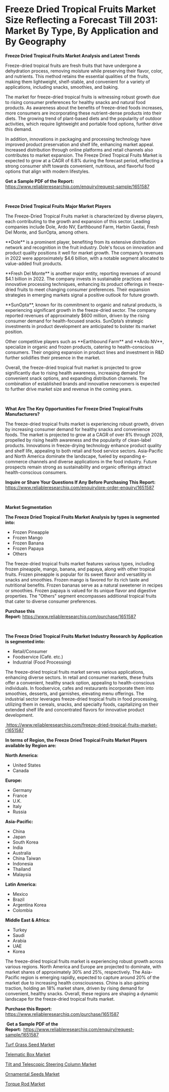 <p><h1>Freeze Dried Tropical Fruits Market Size Reflecting a Forecast Till 2031: Market By Type, By Application and By Geography</h1></p><p><strong>Freeze Dried Tropical Fruits Market Analysis and Latest Trends</strong></p>
<p><p>Freeze-dried tropical fruits are fresh fruits that have undergone a dehydration process, removing moisture while preserving their flavor, color, and nutrients. This method retains the essential qualities of the fruits, making them lightweight, shelf-stable, and convenient for a variety of applications, including snacks, smoothies, and baking.</p><p>The market for freeze-dried tropical fruits is witnessing robust growth due to rising consumer preferences for healthy snacks and natural food products. As awareness about the benefits of freeze-dried foods increases, more consumers are incorporating these nutrient-dense products into their diets. The growing trend of plant-based diets and the popularity of outdoor activities, which require lightweight and portable food options, further drive this demand.</p><p>In addition, innovations in packaging and processing technology have improved product preservation and shelf life, enhancing market appeal. Increased distribution through online platforms and retail channels also contributes to market expansion. The Freeze Dried Tropical Fruits Market is expected to grow at a CAGR of 6.8% during the forecast period, reflecting a strong consumer shift towards convenient, nutritious, and flavorful food options that align with modern lifestyles.</p></p>
<p><strong>Get a Sample PDF of the Report:&nbsp;</strong> <a href="https://www.reliableresearchiq.com/enquiry/request-sample/1651587?utm_campaign=1137&utm_medium=2&utm_source=Github&utm_content=ia&utm_term=08122024&utm_id=freeze-dried-tropical-fruits">https://www.reliableresearchiq.com/enquiry/request-sample/1651587</a></p>
<p>&nbsp;</p>
<p><strong>Freeze Dried Tropical Fruits Major Market Players</strong></p>
<p><p>The Freeze-Dried Tropical Fruits market is characterized by diverse players, each contributing to the growth and expansion of this sector. Leading companies include Dole, Ardo NV, Earthbound Farm, Harbin Gaotai, Fresh Del Monte, and SunOpta, among others.</p><p>**Dole** is a prominent player, benefiting from its extensive distribution network and recognition in the fruit industry. Dole's focus on innovation and product quality positions it well for market growth. The company’s revenues in 2022 were approximately $4.6 billion, with a notable segment allocated to value-added fruit products.</p><p>**Fresh Del Monte** is another major entity, reporting revenues of around $4.1 billion in 2022. The company invests in sustainable practices and innovative processing techniques, enhancing its product offerings in freeze-dried fruits to meet changing consumer preferences. Their expansion strategies in emerging markets signal a positive outlook for future growth.</p><p>**SunOpta**, known for its commitment to organic and natural products, is experiencing significant growth in the freeze-dried sector. The company reported revenues of approximately $600 million, driven by the rising consumer demand for health-focused snacks. SunOpta’s strategic investments in product development are anticipated to bolster its market position.</p><p>Other competitive players such as **Earthbound Farm** and **Ardo NV**, specialize in organic and frozen products, catering to health-conscious consumers. Their ongoing expansion in product lines and investment in R&D further solidifies their presence in the market.</p><p>Overall, the freeze-dried tropical fruit market is projected to grow significantly due to rising health awareness, increasing demand for convenient snack options, and expanding distribution channels. The combination of established brands and innovative newcomers is expected to further drive market size and revenue in the coming years.</p></p>
<p>&nbsp;</p>
<p><strong>What Are The Key Opportunities For Freeze Dried Tropical Fruits Manufacturers?</strong></p>
<p><p>The freeze-dried tropical fruits market is experiencing robust growth, driven by increasing consumer demand for healthy snacks and convenience foods. The market is projected to grow at a CAGR of over 8% through 2028, propelled by rising health awareness and the popularity of clean-label products. Innovations in freeze-drying technology enhance product quality and shelf life, appealing to both retail and food service sectors. Asia-Pacific and North America dominate the landscape, fueled by expanding e-commerce channels and diverse applications in the food industry. Future prospects remain strong as sustainability and organic offerings attract health-conscious consumers.</p></p>
<p><strong>Inquire or Share Your Questions If Any Before Purchasing This Report:</strong> <a href="https://www.reliableresearchiq.com/enquiry/pre-order-enquiry/1651587?utm_campaign=1137&utm_medium=2&utm_source=Github&utm_content=ia&utm_term=08122024&utm_id=freeze-dried-tropical-fruits">https://www.reliableresearchiq.com/enquiry/pre-order-enquiry/1651587</a></p>
<p>&nbsp;</p>
<p><strong>Market Segmentation</strong></p>
<p><strong>The Freeze Dried Tropical Fruits Market Analysis by types is segmented into:</strong></p>
<p><ul><li>Frozen Pineapple</li><li>Frozen Mango</li><li>Frozen Banana</li><li>Frozen Papaya</li><li>Others</li></ul></p>
<p><p>The freeze-dried tropical fruits market features various types, including frozen pineapple, mango, banana, and papaya, along with other tropical fruits. Frozen pineapple is popular for its sweet flavor and versatility in snacks and smoothies. Frozen mango is favored for its rich taste and nutritional benefits. Frozen bananas serve as a natural sweetener in recipes or smoothies. Frozen papaya is valued for its unique flavor and digestive properties. The "Others" segment encompasses additional tropical fruits that cater to diverse consumer preferences.</p></p>
<p><strong>Purchase this Report:&nbsp;</strong><a href="https://www.reliableresearchiq.com/purchase/1651587?utm_campaign=1137&utm_medium=2&utm_source=Github&utm_content=ia&utm_term=08122024&utm_id=freeze-dried-tropical-fruits">https://www.reliableresearchiq.com/purchase/1651587</a></p>
<p>&nbsp;</p>
<p><strong>The Freeze Dried Tropical Fruits Market Industry Research by Application is segmented into:</strong></p>
<p><ul><li>Retail/Consumer</li><li>Foodservice (Café. etc.)</li><li>Industrial (Food Processing)</li></ul></p>
<p><p>The freeze-dried tropical fruits market serves various applications, enhancing diverse sectors. In retail and consumer markets, these fruits offer a convenient, healthy snack option, appealing to health-conscious individuals. In foodservice, cafes and restaurants incorporate them into smoothies, desserts, and garnishes, elevating menu offerings. The industrial sector leverages freeze-dried tropical fruits in food processing, utilizing them in cereals, snacks, and specialty foods, capitalizing on their extended shelf life and concentrated flavors for innovative product development.</p></p>
<p><a href="https://www.reliableresearchiq.com/freeze-dried-tropical-fruits-market-r1651587?utm_campaign=1137&utm_medium=2&utm_source=Github&utm_content=ia&utm_term=08122024&utm_id=freeze-dried-tropical-fruits">&nbsp;https://www.reliableresearchiq.com/freeze-dried-tropical-fruits-market-r1651587</a></p>
<p><strong>In terms of Region, the Freeze Dried Tropical Fruits Market Players available by Region are:</strong></p>
<p>
    <p> <strong> North America: </strong>
        <ul>
            <li>United States</li>
            <li>Canada</li>
        </ul>
        </p> 
    <p> <strong> Europe: </strong>
        <ul>
            <li>Germany</li>
            <li>France</li>
            <li>U.K.</li>
            <li>Italy</li>
            <li>Russia</li>
        </ul>
        </p> 
    <p> <strong> Asia-Pacific: </strong>
        <ul>
            <li>China</li>
            <li>Japan</li>
            <li>South Korea</li>
            <li>India</li>
            <li>Australia</li>
            <li>China Taiwan</li>
            <li>Indonesia</li>
            <li>Thailand</li>
            <li>Malaysia</li>
        </ul>
        </p> 
    <p> <strong> Latin America: </strong>
        <ul>
            <li>Mexico</li>
            <li>Brazil</li>
            <li>Argentina Korea</li>
            <li>Colombia</li>
        </ul>
        </p> 
    <p> <strong> Middle East & Africa: </strong>
        <ul>
            <li>Turkey</li>
            <li>Saudi</li>
            <li>Arabia</li>
            <li>UAE</li>
            <li>Korea</li>
        </ul>
    </p>
    </p>
<p><p>The freeze-dried tropical fruits market is experiencing robust growth across various regions. North America and Europe are projected to dominate, with market shares of approximately 30% and 25%, respectively. The Asia-Pacific region is emerging rapidly, expected to capture around 20% of the market due to increasing health consciousness. China is also gaining traction, holding an 18% market share, driven by rising demand for convenient, healthy snacks. Overall, these regions are shaping a dynamic landscape for the freeze-dried tropical fruits market.</p></p>
<p><strong>Purchase this Report: </strong><a href="https://www.reliableresearchiq.com/purchase/1651587?utm_campaign=1137&utm_medium=2&utm_source=Github&utm_content=ia&utm_term=08122024&utm_id=freeze-dried-tropical-fruits">https://www.reliableresearchiq.com/purchase/1651587</a></p>
<p>&nbsp;<strong>Get a Sample PDF of the Report:&nbsp;&nbsp;</strong><a href="https://www.reliableresearchiq.com/enquiry/request-sample/1651587?utm_campaign=1137&utm_medium=2&utm_source=Github&utm_content=ia&utm_term=08122024&utm_id=freeze-dried-tropical-fruits">https://www.reliableresearchiq.com/enquiry/request-sample/1651587</a></p>
<p><strong></strong></p>
<p><p><a href="https://www.linkedin.com/pulse/t-insight-dial-ziosf?utm_campaign=1137&utm_medium=2&utm_source=Github&utm_content=ia&utm_term=08122024&utm_id=freeze-dried-tropical-fruits">Turf Grass Seed Market</a></p><p><a href="https://www.linkedin.com/pulse/t-insight-dial-ziosf?utm_campaign=1137&utm_medium=2&utm_source=Github&utm_content=ia&utm_term=08122024&utm_id=freeze-dried-tropical-fruits">Telematic Box Market</a></p><p><a href="https://www.linkedin.com/pulse/t-insight-dial-ziosf?utm_campaign=1137&utm_medium=2&utm_source=Github&utm_content=ia&utm_term=08122024&utm_id=freeze-dried-tropical-fruits">Tilt and Telescopic Steering Column Market</a></p><p><a href="https://www.linkedin.com/pulse/significant-competi-researchive-wytfe?utm_campaign=1137&utm_medium=2&utm_source=Github&utm_content=ia&utm_term=08122024&utm_id=freeze-dried-tropical-fruits">Ornamental Seeds Market</a></p><p><a href="https://www.linkedin.com/pulse/t-insight-dial-ziosf?utm_campaign=1137&utm_medium=2&utm_source=Github&utm_content=ia&utm_term=08122024&utm_id=freeze-dried-tropical-fruits">Torque Rod Market</a></p></p>